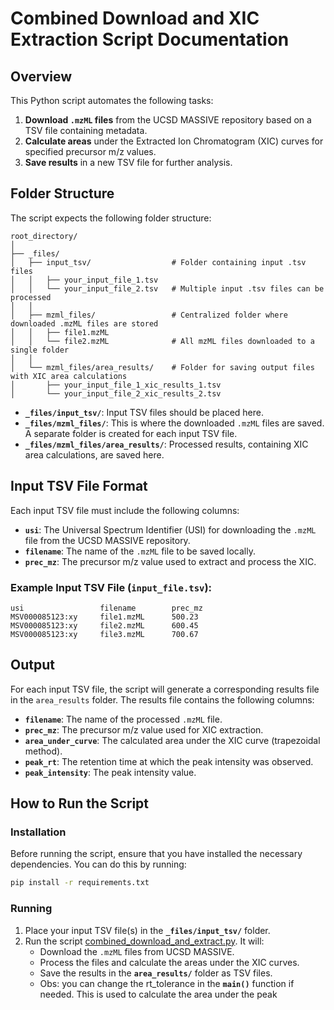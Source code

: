 
# **Combined Download and XIC Extraction Script Documentation**

## **Overview**

This Python script automates the following tasks:
1. **Download `.mzML` files** from the UCSD MASSIVE repository based on a TSV file containing metadata.
2. **Calculate areas** under the Extracted Ion Chromatogram (XIC) curves for specified precursor m/z values.
3. **Save results** in a new TSV file for further analysis.

## **Folder Structure**

The script expects the following folder structure:

```plaintext
root_directory/
│
├── _files/
│   ├── input_tsv/                  # Folder containing input .tsv files
│   │   ├── your_input_file_1.tsv
│   │   └── your_input_file_2.tsv   # Multiple input .tsv files can be processed
│   │
│   ├── mzml_files/                 # Centralized folder where downloaded .mzML files are stored
│   │   ├── file1.mzML
│   │   └── file2.mzML              # All mzML files downloaded to a single folder
│   │
│   └── mzml_files/area_results/    # Folder for saving output files with XIC area calculations
│       ├── your_input_file_1_xic_results_1.tsv
│       └── your_input_file_2_xic_results_2.tsv
```

- **`_files/input_tsv/`**: Input TSV files should be placed here.
- **`_files/mzml_files/`**: This is where the downloaded `.mzML` files are saved. A separate folder is created for each input TSV file.
- **`_files/mzml_files/area_results/`**: Processed results, containing XIC area calculations, are saved here.

## **Input TSV File Format**

Each input TSV file must include the following columns:

- **`usi`**: The Universal Spectrum Identifier (USI) for downloading the `.mzML` file from the UCSD MASSIVE repository.
- **`filename`**: The name of the `.mzML` file to be saved locally.
- **`prec_mz`**: The precursor m/z value used to extract and process the XIC.

### **Example Input TSV File** (`input_file.tsv`):

```plaintext
usi                 filename        prec_mz
MSV000085123:xy     file1.mzML      500.23
MSV000085123:xy     file2.mzML      600.45
MSV000085123:xy     file3.mzML      700.67
```

## **Output**

For each input TSV file, the script will generate a corresponding results file in the `area_results` folder. The results file contains the following columns:

- **`filename`**: The name of the processed `.mzML` file.
- **`prec_mz`**: The precursor m/z value used for XIC extraction.
- **`area_under_curve`**: The calculated area under the XIC curve (trapezoidal method).
- **`peak_rt`**: The retention time at which the peak intensity was observed.
- **`peak_intensity`**: The peak intensity value.

## **How to Run the Script**

### Installation

Before running the script, ensure that you have installed the necessary dependencies. You can do this by running:

```bash
pip install -r requirements.txt
```

### Running

1. Place your input TSV file(s) in the **`_files/input_tsv/`** folder.
2. Run the script [combined_download_and_extract.py](combined_download_and_extract.py). It will:
   - Download the `.mzML` files from UCSD MASSIVE.
   - Process the files and calculate the areas under the XIC curves.
   - Save the results in the **`area_results/`** folder as TSV files.
   - Obs: you can change the rt_tolerance in the **`main()`** function if needed. This is used to calculate the area under the peak

